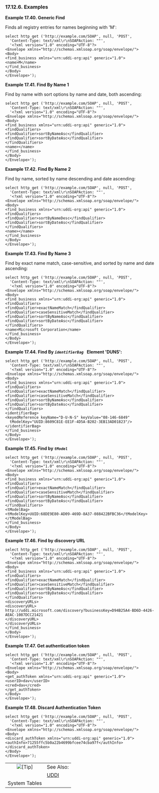 <div>

<div>

<div>

<div>

### 17.12.6. Examples

</div>

</div>

</div>

<div>

**Example 17.40. Generic Find**

<div>

Finds all registry entries for names beginning with 'M':

``` programlisting
select http_get ('http://example.com/SOAP', null, 'POST',
  'Content-Type: text/xml\r\nSOAPAction: ""',
  '<?xml version="1.0" encoding="UTF-8"?>
<Envelope xmlns="http://schemas.xmlsoap.org/soap/envelope/">
<Body>
<find_business xmlns="urn:uddi-org:api" generic="1.0">
<name>M</name>
</find_business>
</Body>
</Envelope>');
```

</div>

</div>

  

<div>

**Example 17.41. Find By Name 1**

<div>

Find by name with sort options by name and date, both ascending:

``` programlisting
select http_get ('http://example.com/SOAP', null, 'POST',
  'Content-Type: text/xml\r\nSOAPAction: ""',
  '<?xml version="1.0" encoding="UTF-8"?>
<Envelope xmlns="http://schemas.xmlsoap.org/soap/envelope/">
<Body>
<find_business xmlns="urn:uddi-org:api" generic="1.0">
<findQualifiers>
<findQualifier>sortByNameAsc</findQualifier>
<findQualifier>sortByDateAsc</findQualifier>
</findQualifiers>
<name></name>
</find_business>
</Body>
</Envelope>');
```

</div>

</div>

  

<div>

**Example 17.42. Find By Name 2**

<div>

Find by name, sorted by name descending and date ascending:

``` programlisting
select http_get ('http://example.com/SOAP', null, 'POST',
  'Content-Type: text/xml\r\nSOAPAction: ""',
  '<?xml version="1.0" encoding="UTF-8"?>
<Envelope xmlns="http://schemas.xmlsoap.org/soap/envelope/">
<Body>
<find_business xmlns="urn:uddi-org:api" generic="1.0">
<findQualifiers>
<findQualifier>sortByNameDesc</findQualifier>
<findQualifier>sortByDateAsc</findQualifier>
</findQualifiers>
<name></name>
</find_business>
</Body>
</Envelope>');
```

</div>

</div>

  

<div>

**Example 17.43. Find By Name 3**

<div>

Find by exact name match, case-sensitive, and sorted by name and date
ascending:

``` programlisting
select http_get ('http://example.com/SOAP', null, 'POST',
  'Content-Type: text/xml\r\nSOAPAction: ""',
  '<?xml version="1.0" encoding="UTF-8"?>
<Envelope xmlns="http://schemas.xmlsoap.org/soap/envelope/">
<Body>
<find_business xmlns="urn:uddi-org:api" generic="1.0">
<findQualifiers>
<findQualifier>exactNameMatch</findQualifier>
<findQualifier>caseSensitiveMatch</findQualifier>
<findQualifier>sortByNameAsc</findQualifier>
<findQualifier>sortByDateAsc</findQualifier>
</findQualifiers>
<name>Microsoft Corporation</name>
</find_business>
</Body>
</Envelope>');
```

</div>

</div>

  

<div>

**Example 17.44. Find By *`identifierBag `* Element 'DUNS':**

<div>

``` programlisting
select http_get ('http://example.com/SOAP', null, 'POST',
  'Content-Type: text/xml\r\nSOAPAction: ""',
  '<?xml version="1.0" encoding="UTF-8"?>
<Envelope xmlns="http://schemas.xmlsoap.org/soap/envelope/">
<Body>
<find_business xmlns="urn:uddi-org:api" generic="1.0">
<findQualifiers>
<findQualifier>exactNameMatch</findQualifier>
<findQualifier>caseSensitiveMatch</findQualifier>
<findQualifier>sortByNameAsc</findQualifier>
<findQualifier>sortByDateAsc</findQualifier>
</findQualifiers>
<identifierBag>
<keyedReference keyName="D-U-N-S" keyValue="08-146-6849"
  tModelKey="UUID:8609C81E-EE1F-4D5A-B202-3EB13AD01823"/>
</identifierBag>
</find_business>
</Body>
</Envelope>');
```

</div>

</div>

  

<div>

**Example 17.45. Find by *`tModel `***

<div>

``` programlisting
select http_get ('http://example.com/SOAP', null, 'POST',
  'Content-Type: text/xml\r\nSOAPAction: ""',
  '<?xml version="1.0" encoding="UTF-8"?>
<Envelope xmlns="http://schemas.xmlsoap.org/soap/envelope/">
<Body>
<find_business xmlns="urn:uddi-org:api" generic="1.0">
<findQualifiers>
<findQualifier>exactNameMatch</findQualifier>
<findQualifier>caseSensitiveMatch</findQualifier>
<findQualifier>sortByNameAsc</findQualifier>
<findQualifier>sortByDateAsc</findQualifier>
</findQualifiers>
<tModelBag>
<tModelKey>UUID:68DE9E80-AD09-469D-8A37-088422BFBC36</tModelKey>
</tModelBag>
</find_business>
</Body>
</Envelope>');
```

</div>

</div>

  

<div>

**Example 17.46. Find by discovery URL**

<div>

``` programlisting
select http_get ('http://example.com/SOAP', null, 'POST',
  'Content-Type: text/xml\r\nSOAPAction: ""',
  '<?xml version="1.0" encoding="UTF-8"?>
<Envelope xmlns="http://schemas.xmlsoap.org/soap/envelope/">
<Body>
<find_business xmlns="urn:uddi-org:api" generic="1.0">
<findQualifiers>
<findQualifier>exactNameMatch</findQualifier>
<findQualifier>caseSensitiveMatch</findQualifier>
<findQualifier>sortByNameAsc</findQualifier>
<findQualifier>sortByDateAsc</findQualifier>
</findQualifiers>
<discoveryURLs>
<discoveryURL>
http://uddi.microsoft.com/discovery?businessKey=D94B25A4-BD6D-4426-AEAC-1087DCC21421
</discoveryURL>
</discoveryURLs>
</find_business>
</Body>
</Envelope>');
```

</div>

</div>

  

<div>

**Example 17.47. Get authentication token**

<div>

``` programlisting
select http_get ('http://example.com/SOAP', null, 'POST',
  'Content-Type: text/xml\r\nSOAPAction: ""',
  '<?xml version="1.0" encoding="UTF-8"?>
<Envelope xmlns="http://schemas.xmlsoap.org/soap/envelope/">
<Body>
<get_authToken xmlns="urn:uddi-org:api" generic="1.0">
<userID>dav</userID>
<cred>dav</cred>
</get_authToken>
</Body>
</Envelope>');
```

</div>

</div>

  

<div>

**Example 17.48. Discard Authentication Token**

<div>

``` programlisting
select http_get ('http://example.com/SOAP', null, 'POST',
  'Content-Type: text/xml\r\nSOAPAction: ""',
  '<?xml version="1.0" encoding="UTF-8"?>
<Envelope xmlns="http://schemas.xmlsoap.org/soap/envelope/">
<Body>
<discard_authToken xmlns="urn:uddi-org:api" generic="1.0">
<authInfo>71255ffc5b0a22b4699bfcee74cba97f</authInfo>
</discard_authToken>
</Body>
</Envelope>');
```

</div>

</div>

  

<div>

|                            |                                                                         |
|:--------------------------:|:------------------------------------------------------------------------|
| ![\[Tip\]](images/tip.png) | See Also:                                                               |
|                            | <a href="uddischema.html" class="link" title="23.6.6. UDDI Schema">UDDI 
                              System Tables</a>                                                        |

</div>

</div>
